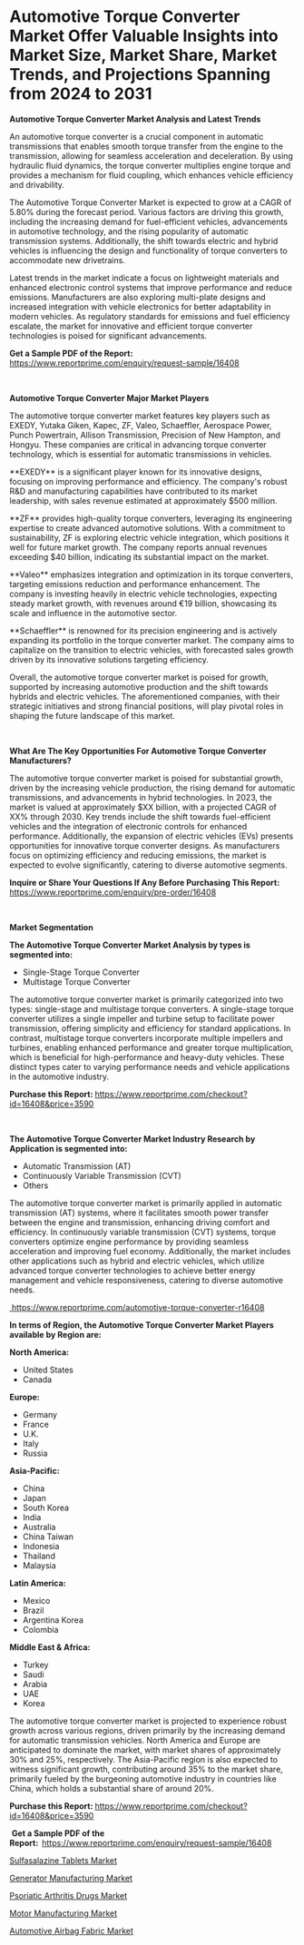 <p><h1>Automotive Torque Converter Market Offer Valuable Insights into Market Size, Market Share, Market Trends, and Projections Spanning from 2024 to 2031</h1></p><p><strong>Automotive Torque Converter Market Analysis and Latest Trends</strong></p>
<p><p>An automotive torque converter is a crucial component in automatic transmissions that enables smooth torque transfer from the engine to the transmission, allowing for seamless acceleration and deceleration. By using hydraulic fluid dynamics, the torque converter multiplies engine torque and provides a mechanism for fluid coupling, which enhances vehicle efficiency and drivability. </p><p>The Automotive Torque Converter Market is expected to grow at a CAGR of 5.80% during the forecast period. Various factors are driving this growth, including the increasing demand for fuel-efficient vehicles, advancements in automotive technology, and the rising popularity of automatic transmission systems. Additionally, the shift towards electric and hybrid vehicles is influencing the design and functionality of torque converters to accommodate new drivetrains.</p><p>Latest trends in the market indicate a focus on lightweight materials and enhanced electronic control systems that improve performance and reduce emissions. Manufacturers are also exploring multi-plate designs and increased integration with vehicle electronics for better adaptability in modern vehicles. As regulatory standards for emissions and fuel efficiency escalate, the market for innovative and efficient torque converter technologies is poised for significant advancements.</p></p>
<p><strong>Get a Sample PDF of the Report:&nbsp;</strong> <a href="https://www.reportprime.com/enquiry/request-sample/16408?utm_campaign=12&utm_medium=2&utm_source=Github&utm_content=ia&utm_term=23112024&utm_id=automotive-torque-converter">https://www.reportprime.com/enquiry/request-sample/16408</a></p>
<p>&nbsp;</p>
<p><strong>Automotive Torque Converter Major Market Players</strong></p>
<p><p>The automotive torque converter market features key players such as EXEDY, Yutaka Giken, Kapec, ZF, Valeo, Schaeffler, Aerospace Power, Punch Powertrain, Allison Transmission, Precision of New Hampton, and Hongyu. These companies are critical in advancing torque converter technology, which is essential for automatic transmissions in vehicles.</p><p>**EXEDY** is a significant player known for its innovative designs, focusing on improving performance and efficiency. The company's robust R&D and manufacturing capabilities have contributed to its market leadership, with sales revenue estimated at approximately $500 million.</p><p>**ZF** provides high-quality torque converters, leveraging its engineering expertise to create advanced automotive solutions. With a commitment to sustainability, ZF is exploring electric vehicle integration, which positions it well for future market growth. The company reports annual revenues exceeding $40 billion, indicating its substantial impact on the market.</p><p>**Valeo** emphasizes integration and optimization in its torque converters, targeting emissions reduction and performance enhancement. The company is investing heavily in electric vehicle technologies, expecting steady market growth, with revenues around €19 billion, showcasing its scale and influence in the automotive sector.</p><p>**Schaeffler** is renowned for its precision engineering and is actively expanding its portfolio in the torque converter market. The company aims to capitalize on the transition to electric vehicles, with forecasted sales growth driven by its innovative solutions targeting efficiency.</p><p>Overall, the automotive torque converter market is poised for growth, supported by increasing automotive production and the shift towards hybrids and electric vehicles. The aforementioned companies, with their strategic initiatives and strong financial positions, will play pivotal roles in shaping the future landscape of this market.</p></p>
<p>&nbsp;</p>
<p><strong>What Are The Key Opportunities For Automotive Torque Converter Manufacturers?</strong></p>
<p><p>The automotive torque converter market is poised for substantial growth, driven by the increasing vehicle production, the rising demand for automatic transmissions, and advancements in hybrid technologies. In 2023, the market is valued at approximately $XX billion, with a projected CAGR of XX% through 2030. Key trends include the shift towards fuel-efficient vehicles and the integration of electronic controls for enhanced performance. Additionally, the expansion of electric vehicles (EVs) presents opportunities for innovative torque converter designs. As manufacturers focus on optimizing efficiency and reducing emissions, the market is expected to evolve significantly, catering to diverse automotive segments.</p></p>
<p><strong>Inquire or Share Your Questions If Any Before Purchasing This Report:</strong> <a href="https://www.reportprime.com/enquiry/pre-order/16408?utm_campaign=12&utm_medium=2&utm_source=Github&utm_content=ia&utm_term=23112024&utm_id=automotive-torque-converter">https://www.reportprime.com/enquiry/pre-order/16408</a></p>
<p>&nbsp;</p>
<p><strong>Market Segmentation</strong></p>
<p><strong>The Automotive Torque Converter Market Analysis by types is segmented into:</strong></p>
<p><ul><li>Single-Stage Torque Converter</li><li>Multistage Torque Converter</li></ul></p>
<p><p>The automotive torque converter market is primarily categorized into two types: single-stage and multistage torque converters. A single-stage torque converter utilizes a single impeller and turbine setup to facilitate power transmission, offering simplicity and efficiency for standard applications. In contrast, multistage torque converters incorporate multiple impellers and turbines, enabling enhanced performance and greater torque multiplication, which is beneficial for high-performance and heavy-duty vehicles. These distinct types cater to varying performance needs and vehicle applications in the automotive industry.</p></p>
<p><strong>Purchase this Report:&nbsp;</strong><a href="https://www.reportprime.com/checkout?id=16408&price=3590&utm_campaign=12&utm_medium=2&utm_source=Github&utm_content=ia&utm_term=23112024&utm_id=automotive-torque-converter">https://www.reportprime.com/checkout?id=16408&price=3590</a></p>
<p>&nbsp;</p>
<p><strong>The Automotive Torque Converter Market Industry Research by Application is segmented into:</strong></p>
<p><ul><li>Automatic Transmission (AT)</li><li>Continuously Variable Transmission (CVT)</li><li>Others</li></ul></p>
<p><p>The automotive torque converter market is primarily applied in automatic transmission (AT) systems, where it facilitates smooth power transfer between the engine and transmission, enhancing driving comfort and efficiency. In continuously variable transmission (CVT) systems, torque converters optimize engine performance by providing seamless acceleration and improving fuel economy. Additionally, the market includes other applications such as hybrid and electric vehicles, which utilize advanced torque converter technologies to achieve better energy management and vehicle responsiveness, catering to diverse automotive needs.</p></p>
<p><a href="https://www.reportprime.com/automotive-torque-converter-r16408?utm_campaign=12&utm_medium=2&utm_source=Github&utm_content=ia&utm_term=23112024&utm_id=automotive-torque-converter">&nbsp;https://www.reportprime.com/automotive-torque-converter-r16408</a></p>
<p><strong>In terms of Region, the Automotive Torque Converter Market Players available by Region are:</strong></p>
<p>
    <p> <strong> North America: </strong>
        <ul>
            <li>United States</li>
            <li>Canada</li>
        </ul>
        </p> 
    <p> <strong> Europe: </strong>
        <ul>
            <li>Germany</li>
            <li>France</li>
            <li>U.K.</li>
            <li>Italy</li>
            <li>Russia</li>
        </ul>
        </p> 
    <p> <strong> Asia-Pacific: </strong>
        <ul>
            <li>China</li>
            <li>Japan</li>
            <li>South Korea</li>
            <li>India</li>
            <li>Australia</li>
            <li>China Taiwan</li>
            <li>Indonesia</li>
            <li>Thailand</li>
            <li>Malaysia</li>
        </ul>
        </p> 
    <p> <strong> Latin America: </strong>
        <ul>
            <li>Mexico</li>
            <li>Brazil</li>
            <li>Argentina Korea</li>
            <li>Colombia</li>
        </ul>
        </p> 
    <p> <strong> Middle East & Africa: </strong>
        <ul>
            <li>Turkey</li>
            <li>Saudi</li>
            <li>Arabia</li>
            <li>UAE</li>
            <li>Korea</li>
        </ul>
    </p>
    </p>
<p><p>The automotive torque converter market is projected to experience robust growth across various regions, driven primarily by the increasing demand for automatic transmission vehicles. North America and Europe are anticipated to dominate the market, with market shares of approximately 30% and 25%, respectively. The Asia-Pacific region is also expected to witness significant growth, contributing around 35% to the market share, primarily fueled by the burgeoning automotive industry in countries like China, which holds a substantial share of around 20%.</p></p>
<p><strong>Purchase this Report: </strong><a href="https://www.reportprime.com/checkout?id=16408&price=3590&utm_campaign=12&utm_medium=2&utm_source=Github&utm_content=ia&utm_term=23112024&utm_id=automotive-torque-converter">https://www.reportprime.com/checkout?id=16408&price=3590</a></p>
<p>&nbsp;<strong>Get a Sample PDF of the Report:&nbsp;&nbsp;</strong><a href="https://www.reportprime.com/enquiry/request-sample/16408?utm_campaign=12&utm_medium=2&utm_source=Github&utm_content=ia&utm_term=23112024&utm_id=automotive-torque-converter">https://www.reportprime.com/enquiry/request-sample/16408</a></p>
<p><strong></strong></p>
<p><p><a href="https://www.linkedin.com/pulse/stakeholders-can-gain-insights-sulfasalazine-tablets-market-rtlxf?utm_campaign=12&utm_medium=2&utm_source=Github&utm_content=ia&utm_term=23112024&utm_id=automotive-torque-converter">Sulfasalazine Tablets Market</a></p><p><a href="https://issuu.com/reportprime-2/docs/generator-manufacturing-market-size_638b71e873d6bf?utm_campaign=12&utm_medium=2&utm_source=Github&utm_content=ia&utm_term=23112024&utm_id=automotive-torque-converter">Generator Manufacturing Market</a></p><p><a href="https://www.linkedin.com/pulse/mapping-psoriatic-arthritis-drugs-market-trends-challenges-pzu7e?utm_campaign=12&utm_medium=2&utm_source=Github&utm_content=ia&utm_term=23112024&utm_id=automotive-torque-converter">Psoriatic Arthritis Drugs Market</a></p><p><a href="https://issuu.com/reportprime-2/docs/motor-manufacturing-market-size-203_71490ff1488536?utm_campaign=12&utm_medium=2&utm_source=Github&utm_content=ia&utm_term=23112024&utm_id=automotive-torque-converter">Motor Manufacturing Market</a></p><p><a href="https://github.com/JakirUddin511/Market-Research-Report-List-1/blob/main/automotive-airbag-fabric-market.md?utm_campaign=12&utm_medium=2&utm_source=Github&utm_content=ia&utm_term=23112024&utm_id=automotive-torque-converter">Automotive Airbag Fabric Market</a></p></p>
